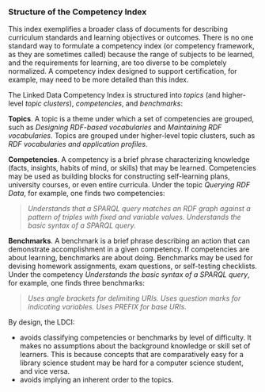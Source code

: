 ### Structure of the Competency Index

This index exemplifies a broader class of documents for describing curriculum standards and learning objectives or outcomes.  There is no one standard way to formulate a competency index (or competency framework, as they are sometimes called) because the range of subjects to be learned, and the requirements for learning, are too diverse to be completely normalized.  A competency index designed to support certification, for example, may need to be more detailed than this index.

The Linked Data Competency Index is structured into _topics_ (and higher-level _topic clusters_), _competencies_, and _benchmarks_:

__Topics__.  A topic is a theme under which a set of competencies are grouped, such as _Designing RDF-based vocabularies_ and _Maintaining RDF vocabularies_.  Topics are grouped under higher-level topic clusters, such as _RDF vocabularies and application profiles_.  

__Competencies__.  A competency is a brief phrase characterizing knowledge (facts, insights, habits of mind, or skills) that may be learned.  Competencies may be used as building blocks for constructing self-learning plans, university courses, or even entire curricula.  Under the topic _Querying RDF Data_, for example, one finds two competencies: 

> _Understands that a SPARQL query matches an RDF graph against a pattern of triples with fixed and variable values._
> _Understands the basic syntax of a SPARQL query._

__Benchmarks__.  A benchmark is a brief phrase describing an action that can demonstrate accomplishment in a given competency.  If competencies are about learning, benchmarks are about doing.  Benchmarks may be used for devising homework assignments, exam questions, or self-testing checklists.  Under the competency _Understands the basic syntax of a SPARQL query_, for example, one finds three benchmarks:

> _Uses angle brackets for delimiting URIs._
> _Uses question marks for indicating variables._
> _Uses PREFIX for base URIs._

By design, the LDCI:

* avoids classifying competencies or benchmarks by level of difficulty.  It makes no assumptions about the background knowledge or skill set of learners.  This is because concepts that are comparatively easy for a library science student may be hard for a computer science student, and vice versa.
* avoids implying an inherent order to the topics.

